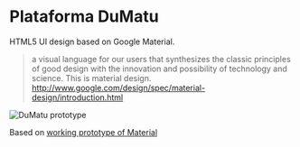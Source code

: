 # Plataforma DuMatu

HTML5 UI design based on Google Material.

> a visual language for our users that synthesizes the classic principles of good design with the innovation and possibility of technology and science. This is material design.
> http://www.google.com/design/spec/material-design/introduction.html

![DuMatu prototype](https://s3.amazonaws.com/fvd-data/notes/285831/1432955718-HdK8r1/screen.png)

Based on [working prototype of Material](http://daemonite.github.io/material/)
